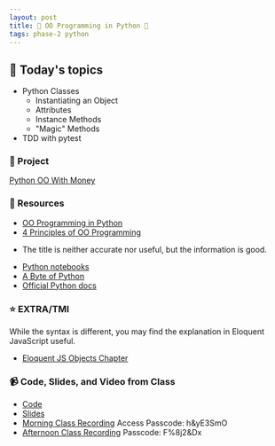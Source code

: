 ```yaml
---
layout: post
title: 🐍 OO Programming in Python 🐍
tags: phase-2 python
---
```


## 📅 Today's topics

- Python Classes
    - Instantiating an Object
    - Attributes
    - Instance Methods
    - "Magic" Methods
- TDD with pytest

### 🎯  Project

[Python OO With Money](https://classroom.github.com/a/0yHPntnG)

### 🔖 Resources

* [OO Programming in Python](https://realpython.com/python-beginner-tips/)
* [4 Principles of OO Programming](https://www.freecodecamp.org/news/object-oriented-programming-concepts-21bb035f7260/)
- The title is neither accurate nor useful, but the information is good.
* [Python notebooks](https://github.com/momentum-team-6/examples/tree/main/python/intro-notebooks)
* [A Byte of Python](https://python.swaroopch.com/)
* [Official Python docs](https://docs.python.org/3/)

### ⭐️ EXTRA/TMI
While the syntax is different, you may find the explanation in Eloquent JavaScript useful.
* [Eloquent JS Objects Chapter](https://eloquentjavascript.net/06_object.html)

### 📹 Code, Slides, and Video from Class

* [Code](https://github.com/momentum-team-6/examples/)
* [Slides](https://docs.google.com/presentation/d/1_Yp2eRMMJv3CQaN4neiD1xJOjjyKxlp9iC_2EpNzvJM/edit?usp=sharing)
* [Morning Class Recording](https://us02web.zoom.us/rec/share/XK34xQ25G9H3iEC0ugUCgN19QAp2Mcm9u1EKNkIh4okkNbqv0BJj8ozjpdggmrF0.oe1gyj2Xd5O12cC8)
Access Passcode: h&yE3SmO
* [Afternoon Class Recording](https://us02web.zoom.us/rec/share/A8kWrOGFB1vZvxAsgxPZ0vtvb4H4Fc3z_qLtVG9rtiKMngx-P-mZ94BSW7eeU7Ad.Wv5jU00fP2ZzzflG ) 
Passcode: F%8j2&Dx 
